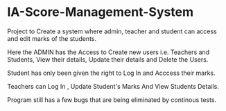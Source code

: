 # IA-Score-Management-System
Project to Create a system where admin, teacher and student can access and edit marks of the students.

Here the ADMIN has the Access to Create new users i.e. Teachers and Students, View their details, Update their details and Delete the Users.

Student has only been given the right to Log In and Acccess their marks.

Teachers can Log In , Update Student's Marks And View Students Details.

Program still has a few bugs that are being eliminated by continous tests.
